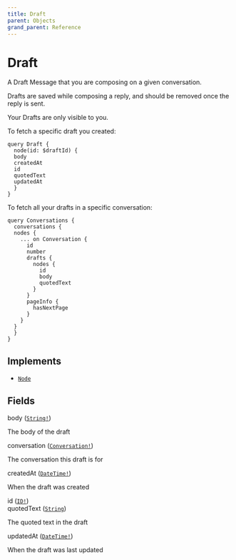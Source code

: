 ```yaml
---
title: Draft
parent: Objects
grand_parent: Reference
---
```


# Draft

A Draft Message that you are composing on a given conversation.

Drafts are saved while composing a reply, and should be removed once the
reply is sent.

Your Drafts are only visible to you.

To fetch a specific draft you created:

```
query Draft {
  node(id: $draftId) {
  body
  createdAt
  id
  quotedText
  updatedAt
  }
}
```

To fetch all your drafts in a specific conversation:

```
query Conversations {
  conversations {
  nodes {
    ... on Conversation {
      id
      number
      drafts {
        nodes {
          id
          body
          quotedText
        }
      }
      pageInfo {
        hasNextPage
      }
    }
  }
  }
}
```

## Implements

- <code><a href="/docs/reference/interface/node">Node</a></code>

## Fields

<div class="field-entry ">
  <span id="body" class="field-name anchored">body (<code><a href="/docs/reference/scalar/string">String!</a></code>)</span>

  <div class="description-wrapper">
   <p>The body of the draft</p>

  </div>
</div>

<div class="field-entry ">
  <span id="conversation" class="field-name anchored">conversation (<code><a href="/docs/reference/interface/conversation">Conversation!</a></code>)</span>

  <div class="description-wrapper">
   <p>The conversation this draft is for</p>

  </div>
</div>

<div class="field-entry ">
  <span id="created_at" class="field-name anchored">createdAt (<code><a href="/docs/reference/scalar/date_time">DateTime!</a></code>)</span>

  <div class="description-wrapper">
   <p>When the draft was created</p>

  </div>
</div>

<div class="field-entry ">
  <span id="id" class="field-name anchored">id (<code><a href="/docs/reference/scalar/id">ID!</a></code>)</span>

  <div class="description-wrapper">

  </div>
</div>

<div class="field-entry ">
  <span id="quoted_text" class="field-name anchored">quotedText (<code><a href="/docs/reference/scalar/string">String</a></code>)</span>

  <div class="description-wrapper">
   <p>The quoted text in the draft</p>

  </div>
</div>

<div class="field-entry ">
  <span id="updated_at" class="field-name anchored">updatedAt (<code><a href="/docs/reference/scalar/date_time">DateTime!</a></code>)</span>

  <div class="description-wrapper">
   <p>When the draft was last updated</p>

  </div>
</div>

